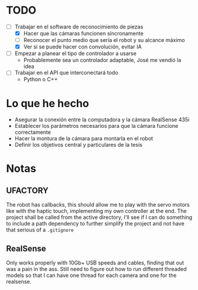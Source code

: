 # TODO
* [ ] Trabajar en el software de reconocimiento de piezas
    * [X] Hacer que las cámaras funcionen síncronamente
    * [ ] Reconocer el punto medio que sería el robot y su alcance máximo
    * [X] Ver si se puede hacer con convolución, evitar IA
* [ ] Empezar a planear el tipo de controlador a usarse
    * Probablemente sea un controlador adaptable, José me vendió la idea
* [ ] Trabajar en el API que interconectará todo
    * Python o C++

# Lo que he hecho
* Asegurar la conexión entre la computadora y la cámara RealSense 435i
* Establecer los parámetros necesarios para que la cámara funcione correctamente
* Hacer la montura de la cámara para montarla en el robot
* Definir los objetivos central y particulares de la tesis

# Notas
## UFACTORY
The robot has callbacks, this should allow me to play with the servo motors like with the haptic touch, implementing my own controller at the end. The project shall be called from the active directory, I'll see if I can do something to include a path dependency to further simplify the project and not have that serious of a `.gitignore`

## RealSense
Only works properly with 10Gb+ USB speeds and cables, finding that out was a pain in the ass. Still need to figure out how to run different threaded models so that I can have one thread for each camera and one for the realsense.
